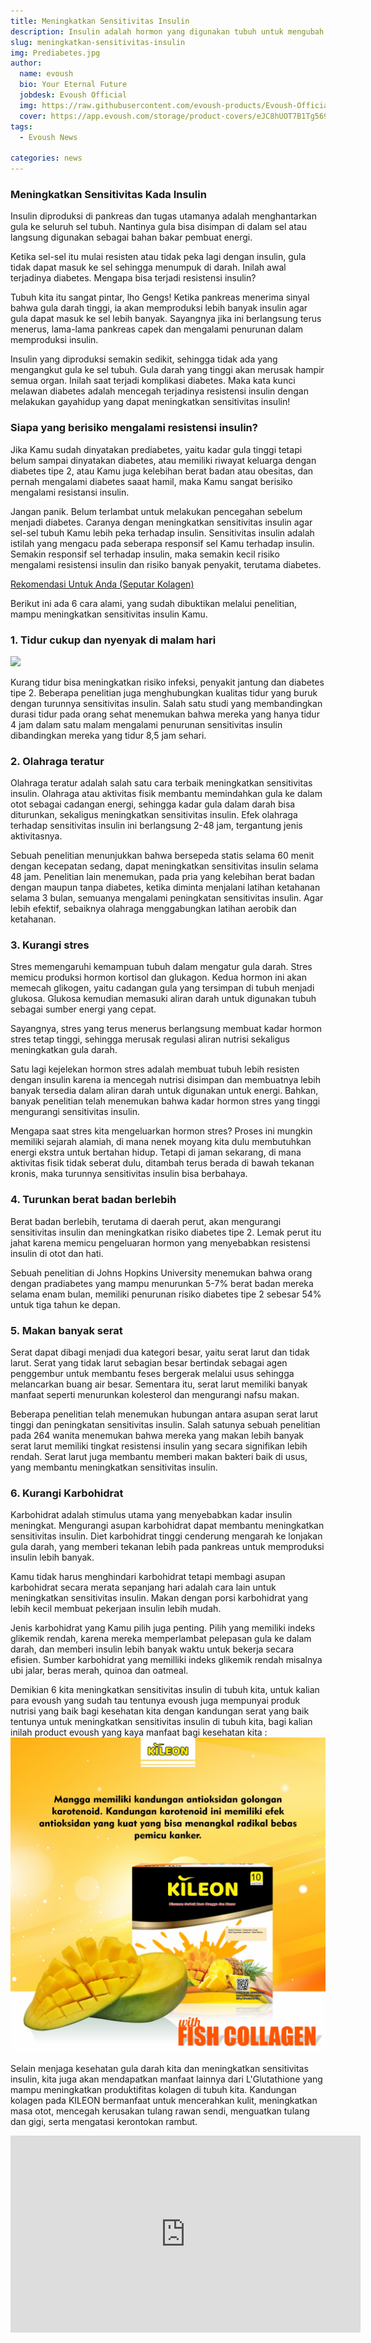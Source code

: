 ```yaml
---
title: Meningkatkan Sensitivitas Insulin 
description: Insulin adalah hormon yang digunakan tubuh untuk mengubah energi dari karbohidrat yang kita konsumsi.
slug: meningkatkan-sensitivitas-insulin
img: Prediabetes.jpg
author:
  name: evoush
  bio: Your Eternal Future
  jobdesk: Evoush Official
  img: https://raw.githubusercontent.com/evoush-products/Evoush-Official-Website/master/static/icon_128.png
  cover: https://app.evoush.com/storage/product-covers/eJC8hUOT7B1Tg56943hWhsI9KMH8k7CdRe2OFDbo.jpg
tags:
  - Evoush News

categories: news
---  
```


### Meningkatkan Sensitivitas Kada Insulin    
Insulin diproduksi di pankreas dan tugas utamanya adalah menghantarkan gula ke seluruh sel tubuh. Nantinya gula bisa disimpan di dalam sel atau langsung digunakan sebagai bahan bakar pembuat energi.  


Ketika sel-sel itu mulai resisten atau tidak peka lagi dengan insulin, gula tidak dapat masuk ke sel sehingga menumpuk di darah. Inilah awal terjadinya diabetes. Mengapa bisa terjadi resistensi insulin?  

Tubuh kita itu sangat pintar, lho Gengs! Ketika pankreas menerima sinyal bahwa gula darah tinggi, ia akan memproduksi lebih banyak insulin agar gula dapat masuk ke sel lebih banyak. Sayangnya jika ini berlangsung terus menerus, lama-lama pankreas capek dan mengalami penurunan dalam memproduksi insulin.

Insulin yang diproduksi semakin sedikit, sehingga tidak ada yang mengangkut gula ke sel tubuh. Gula darah yang tinggi akan merusak hampir semua organ. Inilah saat terjadi komplikasi diabetes. Maka kata kunci melawan diabetes adalah mencegah terjadinya resistensi insulin dengan melakukan gayahidup yang dapat meningkatkan sensitivitas insulin!  

### Siapa yang berisiko mengalami resistensi insulin?  

Jika Kamu sudah dinyatakan prediabetes, yaitu kadar gula tinggi tetapi belum sampai dinyatakan diabetes, atau memiliki riwayat keluarga dengan diabetes tipe 2, atau Kamu juga kelebihan berat badan atau obesitas, dan pernah mengalami diabetes saaat hamil, maka Kamu sangat berisiko mengalami resistansi insulin.

Jangan panik. Belum terlambat untuk melakukan pencegahan sebelum menjadi diabetes. Caranya dengan meningkatkan sensitivitas insulin agar sel-sel tubuh Kamu lebih peka terhadap insulin. Sensitivitas insulin adalah istilah yang mengacu pada seberapa responsif sel Kamu terhadap insulin. Semakin responsif sel terhadap insulin, maka semakin kecil risiko mengalami resistensi insulin dan risiko banyak penyakit, terutama diabetes.  


<a class="text-info" href="https://evoush.com/blog/news/kapan-waktu-yang-tepat-mengonsumsi-kolagen">Rekomendasi Untuk Anda (Seputar Kolagen)</a>

Berikut ini ada 6 cara alami, yang sudah dibuktikan melalui penelitian, mampu meningkatkan sensitivitas insulin Kamu.  

### 1. Tidur cukup dan nyenyak di malam hari  
<img src="https://raw.githubusercontent.com/evoush-products/bahan_evoush/main/migration_db/product-sliders/dc06b899913a8375d93d7b8e45ea26b2" class="img-fluid mt-5">  

Kurang tidur bisa meningkatkan risiko infeksi, penyakit jantung dan diabetes tipe 2. Beberapa penelitian juga menghubungkan kualitas tidur yang buruk dengan turunnya sensitivitas insulin. Salah satu studi yang membandingkan durasi tidur pada orang sehat menemukan bahwa mereka yang hanya tidur 4 jam dalam satu malam mengalami penurunan sensitivitas insulin dibandingkan mereka yang tidur 8,5 jam sehari.  

### 2. Olahraga teratur  
Olahraga teratur adalah salah satu cara terbaik meningkatkan sensitivitas insulin. Olahraga atau aktivitas fisik membantu memindahkan gula ke dalam otot sebagai cadangan energi, sehingga kadar gula dalam darah bisa diturunkan, sekaligus meningkatkan sensitivitas insulin. Efek olahraga terhadap sensitivitas insulin ini berlangsung 2-48 jam, tergantung jenis aktivitasnya.

Sebuah penelitian menunjukkan bahwa bersepeda statis selama 60 menit dengan kecepatan sedang, dapat meningkatkan sensitivitas insulin selama 48 jam. Penelitian lain menemukan, pada pria yang kelebihan berat badan dengan maupun tanpa diabetes, ketika diminta menjalani latihan ketahanan selama 3 bulan, semuanya mengalami peningkatan sensitivitas insulin. Agar lebih efektif, sebaiknya olahraga menggabungkan latihan aerobik dan ketahanan.  

### 3. Kurangi stres  
Stres memengaruhi kemampuan tubuh dalam mengatur gula darah. Stres memicu produksi hormon kortisol dan glukagon. Kedua hormon ini akan memecah glikogen, yaitu cadangan gula yang tersimpan di tubuh menjadi glukosa. Glukosa kemudian memasuki aliran darah untuk digunakan tubuh sebagai sumber energi yang cepat.

Sayangnya, stres yang terus menerus berlangsung membuat kadar hormon stres tetap tinggi, sehingga merusak regulasi aliran nutrisi sekaligus meningkatkan gula darah.  

Satu lagi kejelekan hormon stres adalah membuat tubuh lebih resisten dengan insulin karena ia mencegah nutrisi disimpan dan membuatnya lebih banyak tersedia dalam aliran darah untuk digunakan untuk energi. Bahkan, banyak penelitian telah menemukan bahwa kadar hormon stres yang tinggi mengurangi sensitivitas insulin.


Mengapa saat stres kita mengeluarkan hormon stres? Proses ini mungkin memiliki sejarah alamiah, di mana nenek moyang kita dulu membutuhkan energi ekstra untuk bertahan hidup. Tetapi di jaman sekarang, di mana aktivitas fisik tidak seberat dulu, ditambah terus berada di bawah tekanan kronis, maka turunnya sensitivitas insulin bisa berbahaya.  

### 4. Turunkan berat badan berlebih  
Berat badan berlebih, terutama di daerah perut, akan mengurangi sensitivitas insulin dan meningkatkan risiko diabetes tipe 2. Lemak perut itu jahat karena memicu pengeluaran hormon yang menyebabkan resistensi insulin di otot dan hati.

Sebuah penelitian di Johns Hopkins University menemukan bahwa orang dengan pradiabetes yang mampu menurunkan 5-7% berat badan mereka selama enam bulan, memiliki penurunan risiko diabetes tipe 2 sebesar 54% untuk tiga tahun ke depan.  

### 5. Makan banyak serat  
Serat dapat dibagi menjadi dua kategori besar, yaitu serat larut dan tidak larut. Serat yang tidak larut sebagian besar bertindak sebagai agen penggembur untuk membantu feses bergerak melalui usus sehingga melancarkan buang air besar. Sementara itu, serat larut memiliki banyak manfaat seperti menurunkan kolesterol dan mengurangi nafsu makan.  

Beberapa penelitian telah menemukan hubungan antara asupan serat larut tinggi dan peningkatan sensitivitas insulin. Salah satunya sebuah penelitian pada 264 wanita  menemukan bahwa mereka yang makan lebih banyak serat larut memiliki tingkat resistensi insulin yang secara signifikan lebih rendah. Serat larut juga membantu memberi makan bakteri baik di usus, yang membantu meningkatkan sensitivitas insulin.  

### 6. Kurangi Karbohidrat 
Karbohidrat adalah stimulus utama yang menyebabkan kadar insulin meningkat. Mengurangi asupan karbohidrat dapat membantu meningkatkan sensitivitas insulin. Diet karbohidrat tinggi cenderung mengarah ke lonjakan gula darah, yang memberi tekanan lebih pada pankreas untuk memproduksi insulin lebih banyak. 

 Kamu tidak harus menghindari karbohidrat tetapi membagi asupan karbohidrat secara merata sepanjang hari adalah cara lain untuk meningkatkan sensitivitas insulin. Makan dengan porsi karbohidrat yang lebih kecil membuat pekerjaan insulin lebih mudah. 

 Jenis karbohidrat yang Kamu pilih juga penting. Pilih yang memiliki indeks glikemik rendah, karena mereka memperlambat pelepasan gula ke dalam darah, dan memberi insulin lebih banyak waktu untuk bekerja secara efisien. Sumber karbohidrat yang memilliki indeks glikemik rendah misalnya ubi jalar, beras merah, quinoa dan oatmeal.  

 Demikian 6 kita meningkatkan sensitivitas insulin di tubuh kita, untuk kalian para evoush yang sudah tau tentunya evoush juga mempunyai produk nutrisi yang baik bagi kesehatan kita dengan kandungan serat yang baik tentunya untuk meningkatkan sensitivitas insulin di tubuh kita, bagi kalian inilah product evoush yang kaya manfaat bagi kesehatan kita :  
   <img src="https://raw.githubusercontent.com/evoush-products/bahan_evoush/main/migration_db/product-sliders/434a09ec8ca00c9129621f358bc5222d" class="img-fluid mt-5">  

 Selain menjaga kesehatan gula darah kita dan meningkatkan sensitivitas insulin, kita juga akan mendapatkan manfaat lainnya dari L'Glutathione yang mampu meningkatkan produktifitas kolagen di tubuh kita. Kandungan kolagen pada KILEON bermanfaat untuk mencerahkan kulit, meningkatkan masa otot, mencegah kerusakan tulang rawan sendi, menguatkan tulang dan gigi, serta mengatasi kerontokan rambut.  
<div class="embed-responsive embed-responsive-16by9">
 <iframe width="560" height="315" src="https://www.youtube.com/embed/48dA834NzMg" title="YouTube video player" frameborder="0" allow="accelerometer; autoplay; clipboard-write; encrypted-media; gyroscope; picture-in-picture" allowfullscreen></iframe>
</div>
